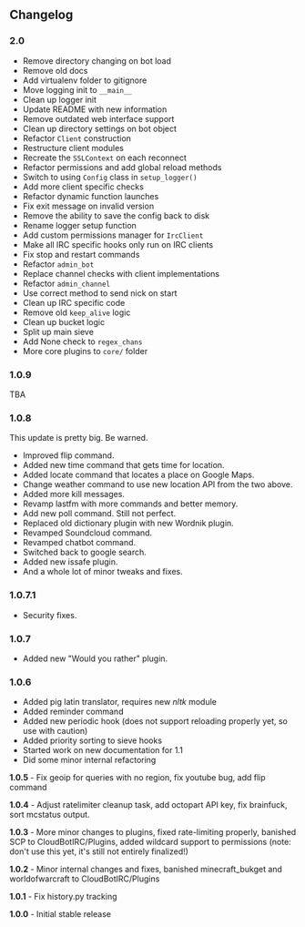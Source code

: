 ## Changelog

### 2.0
* Remove directory changing on bot load
* Remove old docs
* Add virtualenv folder to gitignore
* Move logging init to `__main__`
* Clean up logger init
* Update README with new information
* Remove outdated web interface support
* Clean up directory settings on bot object
* Refactor `Client` construction
* Restructure client modules
* Recreate the `SSLContext` on each reconnect
* Refactor permissions and add global reload methods
* Switch to using `Config` class in `setup_logger()`
* Add more client specific checks
* Refactor dynamic function launches
* Fix exit message on invalid version
* Remove the ability to save the config back to disk
* Rename logger setup function
* Add custom permissions manager for `IrcClient`
* Make all IRC specific hooks only run on IRC clients
* Fix stop and restart commands
* Refactor `admin_bot`
* Replace channel checks with client implementations
* Refactor `admin_channel`
* Use correct method to send nick on start
* Clean up IRC specific code
* Remove old `keep_alive` logic
* Clean up bucket logic
* Split up main sieve
* Add None check to `regex_chans`
* More core plugins to `core/` folder


### 1.0.9
TBA

### 1.0.8
This update is pretty big. Be warned.
 * Improved flip command.
 * Added new time command that gets time for location.
 * Added locate command that locates a place on Google Maps.
 * Change weather command to use new location API from the two above.
 * Added more kill messages.
 * Revamp lastfm with more commands and better memory.
 * Add new poll command. Still not perfect.
 * Replaced old dictionary plugin with new Wordnik plugin.
 * Revamped Soundcloud command.
 * Revamped chatbot command.
 * Switched back to google search.
 * Added new issafe plugin.
 * And a whole lot of minor tweaks and fixes.

### 1.0.7.1
 * Security fixes.

### 1.0.7
 * Added new "Would you rather" plugin.

### 1.0.6
 * Added pig latin translator, requires new *nltk* module
 * Added reminder command
 * Added new periodic hook (does not support reloading properly yet, so use with caution)
 * Added priority sorting to sieve hooks
 * Started work on new documentation for 1.1
 * Did some minor internal refactoring

**1.0.5** - Fix geoip for queries with no region, fix youtube bug, add flip command

**1.0.4** - Adjust ratelimiter cleanup task, add octopart API key, fix brainfuck, sort mcstatus output.

**1.0.3** - More minor changes to plugins, fixed rate-limiting properly, banished SCP to CloudBotIRC/Plugins, added wildcard support to permissions (note: don't use this yet, it's still not entirely finalized!)

**1.0.2** - Minor internal changes and fixes, banished minecraft_bukget and worldofwarcraft to CloudBotIRC/Plugins

**1.0.1** - Fix history.py tracking

**1.0.0** - Initial stable release
